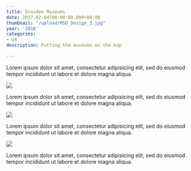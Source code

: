 ```yaml
---
title: Dresden Museums
date: 2017-02-04T00:00:00.000+00:00
thumbnail: "/upload/MSD_Design_3.jpg"
year: '2018'
categories:
- UX
description: Putting the museums on the map

---
```

Lorem ipsum dolor sit amet, consectetur adipisicing elit, sed do eiusmod tempor incididunt ut labore et dolore magna aliqua.

![](/upload/MSD_Overview_3.jpg)

Lorem ipsum dolor sit amet, consectetur adipisicing elit, sed do eiusmod tempor incididunt ut labore et dolore magna aliqua.

![](/upload/MSD_Design_1.jpg)

Lorem ipsum dolor sit amet, consectetur adipisicing elit, sed do eiusmod tempor incididunt ut labore et dolore magna aliqua.

![](/upload/MSD_Design_2.jpg)

Lorem ipsum dolor sit amet, consectetur adipisicing elit, sed do eiusmod tempor incididunt ut labore et dolore magna aliqua.